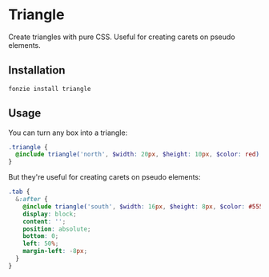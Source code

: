 # Triangle

Create triangles with pure CSS. Useful for creating carets on pseudo elements.

## Installation

```
fonzie install triangle
```

## Usage

You can turn any box into a triangle:

```scss
.triangle {
  @include triangle('north', $width: 20px, $height: 10px, $color: red);
}
```

But they're useful for creating carets on pseudo elements:

```scss
.tab {
  &:after {
    @include triangle('south', $width: 16px, $height: 8px, $color: #555);
    display: block;
    content: '';
    position: absolute;
    bottom: 0;
    left: 50%;
    margin-left: -8px;
  }
}
```